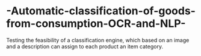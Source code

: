 # -Automatic-classification-of-goods-from-consumption-OCR-and-NLP-
Testing the feasibility of a classification engine, which based on an image and a description can assign to each product an item category.
